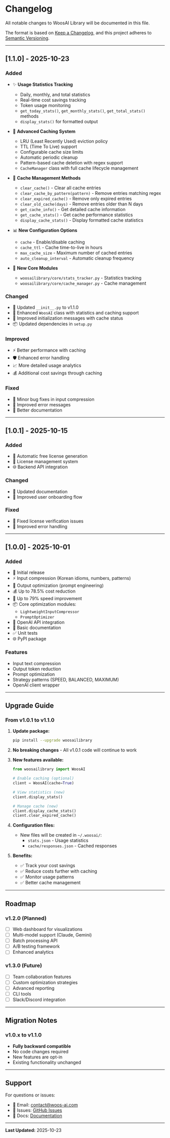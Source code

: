 # Changelog

All notable changes to WoosAI Library will be documented in this file.

The format is based on [Keep a Changelog](https://keepachangelog.com/en/1.0.0/),
and this project adheres to [Semantic Versioning](https://semver.org/spec/v2.0.0.html).

---

## [1.1.0] - 2025-10-23

### Added
- ✨ **Usage Statistics Tracking**
  - Daily, monthly, and total statistics
  - Real-time cost savings tracking
  - Token usage monitoring
  - `get_today_stats()`, `get_monthly_stats()`, `get_total_stats()` methods
  - `display_stats()` for formatted output

- 💾 **Advanced Caching System**
  - LRU (Least Recently Used) eviction policy
  - TTL (Time To Live) support
  - Configurable cache size limits
  - Automatic periodic cleanup
  - Pattern-based cache deletion with regex support
  - `CacheManager` class with full cache lifecycle management

- 🧹 **Cache Management Methods**
  - `clear_cache()` - Clear all cache entries
  - `clear_cache_by_pattern(pattern)` - Remove entries matching regex
  - `clear_expired_cache()` - Remove only expired entries
  - `clear_old_cache(days)` - Remove entries older than N days
  - `get_cache_info()` - Get detailed cache information
  - `get_cache_stats()` - Get cache performance statistics
  - `display_cache_stats()` - Display formatted cache statistics

- 📊 **New Configuration Options**
  - `cache` - Enable/disable caching
  - `cache_ttl` - Cache time-to-live in hours
  - `max_cache_size` - Maximum number of cached entries
  - `auto_cleanup_interval` - Automatic cleanup frequency

- 📁 **New Core Modules**
  - `woosailibrary/core/stats_tracker.py` - Statistics tracking
  - `woosailibrary/core/cache_manager.py` - Cache management

### Changed
- 🔄 Updated `__init__.py` to v1.1.0
- 📝 Enhanced `WoosAI` class with statistics and caching support
- 🎨 Improved initialization messages with cache status
- 📦 Updated dependencies in `setup.py`

### Improved
- ⚡ Better performance with caching
- 🛡️ Enhanced error handling
- 📈 More detailed usage analytics
- 💰 Additional cost savings through caching

### Fixed
- 🐛 Minor bug fixes in input compression
- 🔧 Improved error messages
- 📝 Better documentation

---

## [1.0.1] - 2025-10-15

### Added
- 🎫 Automatic free license generation
- 🔐 License management system
- 🌐 Backend API integration

### Changed
- 📝 Updated documentation
- 🎨 Improved user onboarding flow

### Fixed
- 🐛 Fixed license verification issues
- 🔧 Improved error handling

---

## [1.0.0] - 2025-10-01

### Added
- 🚀 Initial release
- ⚡ Input compression (Korean idioms, numbers, patterns)
- 🎯 Output optimization (prompt engineering)
- 💰 Up to 78.5% cost reduction
- 🏃 Up to 79% speed improvement
- 📦 Core optimization modules:
  - `LightweightInputCompressor`
  - `PromptOptimizer`
- 🔧 OpenAI API integration
- 📝 Basic documentation
- ✅ Unit tests
- 🌐 PyPI package

### Features
- Input text compression
- Output token reduction
- Prompt optimization
- Strategy patterns (SPEED, BALANCED, MAXIMUM)
- OpenAI client wrapper

---

## Upgrade Guide

### From v1.0.1 to v1.1.0

1. **Update package:**
   ```bash
   pip install --upgrade woosailibrary
   ```

2. **No breaking changes** - All v1.0.1 code will continue to work

3. **New features available:**
   ```python
   from woosailibrary import WoosAI
   
   # Enable caching (optional)
   client = WoosAI(cache=True)
   
   # View statistics (new)
   client.display_stats()
   
   # Manage cache (new)
   client.display_cache_stats()
   client.clear_expired_cache()
   ```

4. **Configuration files:**
   - New files will be created in `~/.woosai/`:
     - `stats.json` - Usage statistics
     - `cache/responses.json` - Cached responses
   
5. **Benefits:**
   - ✅ Track your cost savings
   - ✅ Reduce costs further with caching
   - ✅ Monitor usage patterns
   - ✅ Better cache management

---

## Roadmap

### v1.2.0 (Planned)
- [ ] Web dashboard for visualizations
- [ ] Multi-model support (Claude, Gemini)
- [ ] Batch processing API
- [ ] A/B testing framework
- [ ] Enhanced analytics

### v1.3.0 (Future)
- [ ] Team collaboration features
- [ ] Custom optimization strategies
- [ ] Advanced reporting
- [ ] CLI tools
- [ ] Slack/Discord integration

---

## Migration Notes

### v1.0.x to v1.1.0
- **Fully backward compatible**
- No code changes required
- New features are opt-in
- Existing functionality unchanged

---

## Support

For questions or issues:
- 📧 Email: contact@woos-ai.com
- 🐛 Issues: [GitHub Issues](https://github.com/woosai/woosailibrary/issues)
- 📖 Docs: [Documentation](https://github.com/woosai/woosailibrary#readme)

---

**Last Updated:** 2025-10-23